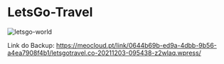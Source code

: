 # LetsGo-Travel

![letsgo-world](https://github.com/user-attachments/assets/bdc6b9d6-860e-4a74-b5fe-a584c2c27153)

Link do Backup: https://meocloud.pt/link/0644b69b-ed9a-4dbb-9b56-a4ea7908f4b1/letsgotravel.co-20211203-095438-z2wlaq.wpress/


